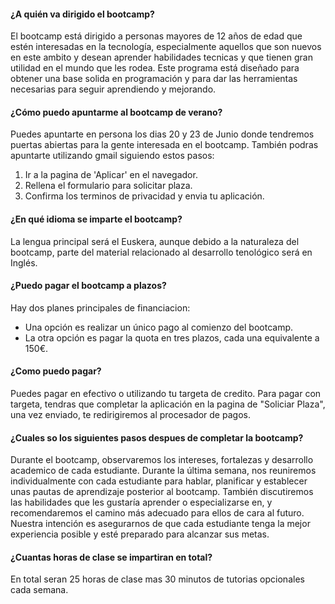 <h4 className="question">¿A quién va dirigido el bootcamp?</h4>
      <p className="response">
        El bootcamp está dirigido a personas mayores de 12 años de edad que
        estén interesadas en la tecnología, especialmente aquellos que son
        nuevos en este ambito y desean aprender habilidades tecnicas y que
        tienen gran utilidad en el mundo que les rodea. Este programa está
        diseñado para obtener una base solida en programación y para dar las
        herramientas necesarias para seguir aprendiendo y mejorando.
      </p>
      <h4 className="question">¿Cómo puedo apuntarme al bootcamp de verano?</h4>
      <p className="response">
        Puedes apuntarte en persona los dias 20 y 23 de Junio donde tendremos
        puertas abiertas para la gente interesada en el bootcamp. También podras
        apuntarte utilizando gmail siguiendo estos pasos:
      </p>
      <ol>
        <li>Ir a la pagina de 'Aplicar' en el navegador.</li>
        <li>Rellena el formulario para solicitar plaza.</li>
        <li>Confirma los terminos de privacidad y envia tu aplicación.</li>
      </ol>
      <h4 className="question">¿En qué idioma se imparte el bootcamp?</h4>
      <p className="response">
        La lengua principal será el Euskera, aunque debido a la naturaleza del
        bootcamp, parte del material relacionado al desarrollo tenológico será
        en Inglés.
      </p>
      <h4 className="question">¿Puedo pagar el bootcamp a plazos? </h4>
      <p className="response">Hay dos planes principales de financiacion:</p>
      <ul>
        <li>Una opción es realizar un único pago al comienzo del bootcamp.</li>
        <li>
          La otra opción es pagar la quota en tres plazos, cada una equivalente
          a 150€.
        </li>
      </ul>
      <h4 className="question">¿Como puedo pagar?</h4>
      <p className="response">
        Puedes pagar en efectivo o utilizando tu targeta de credito. Para pagar
        con targeta, tendras que completar la aplicación en la pagina de
        "Soliciar Plaza", una vez enviado, te redirigiremos al procesador de
        pagos.
      </p>
      <h4 className="question">
        ¿Cuales so los siguientes pasos despues de completar la bootcamp?
      </h4>
      <p className="response">
        Durante el bootcamp, observaremos los intereses, fortalezas y desarrollo
        academico de cada estudiante. Durante la última semana, nos reuniremos
        individualmente con cada estudiante para hablar, planificar y establecer
        unas pautas de aprendizaje posterior al bootcamp. También discutiremos
        las habilidades que les gustaría aprender o especializarse en, y
        recomendaremos el camino más adecuado para ellos de cara al futuro.
        Nuestra intención es asegurarnos de que cada estudiante tenga la mejor
        experiencia posible y esté preparado para alcanzar sus metas.
      </p>
      <h4 className="question">
        ¿Cuantas horas de clase se impartiran en total?
      </h4>
      <p className="response">
        En total seran 25 horas de clase mas 30 minutos de tutorias opcionales
        cada semana.
      </p>

